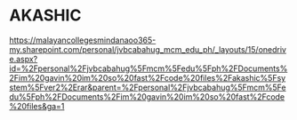# AKASHIC
https://malayancollegesmindanaoo365-my.sharepoint.com/personal/jvbcabahug_mcm_edu_ph/_layouts/15/onedrive.aspx?id=%2Fpersonal%2Fjvbcabahug%5Fmcm%5Fedu%5Fph%2FDocuments%2Fim%20gavin%20im%20so%20fast%2Fcode%20files%2Fakashic%5Fsystem%5Fver2%2Erar&parent=%2Fpersonal%2Fjvbcabahug%5Fmcm%5Fedu%5Fph%2FDocuments%2Fim%20gavin%20im%20so%20fast%2Fcode%20files&ga=1
